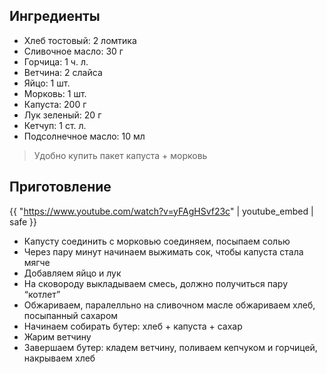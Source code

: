 ## Ингредиенты

- Хлеб тостовый: 2 ломтика
- Сливочное масло: 30 г
- Горчица: 1 ч. л.
- Ветчина: 2 слайса
- Яйцо: 1 шт.
- Морковь: 1 шт.
- Капуста: 200 г
- Лук зеленый: 20 г
- Кетчуп: 1 ст. л.
- Подсолнечное масло: 10 мл

> Удобно купить пакет капуста + морковь 

## Приготовление

{{ "https://www.youtube.com/watch?v=yFAgHSvf23c" | youtube_embed | safe }}

- Капусту соединить с морковью соединяем, посыпаем солью
- Через пару минут начинаем выжимать сок, чтобы капуста стала мягче
- Добавляем яйцо и лук
- На сковороду выкладываем смесь, должно получиться пару “котлет”
- Обжариваем, паралелльно на сливочном масле обжариваем хлеб, посыпанный сахаром
- Начинаем собирать бутер: хлеб + капуста + сахар
- Жарим ветчину
- Завершаем бутер: кладем ветчину, поливаем кепчуком и горчицей, накрываем хлеб
